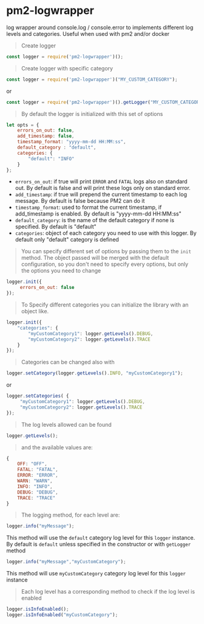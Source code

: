 # pm2-logwrapper
log wrapper around console.log / console.error to implements different log levels and categories.
Useful when used with pm2 and/or docker

> Create logger

```js
const logger = require('pm2-logwrapper')();
```

> Create logger with specific category

```js
const logger = require('pm2-logwrapper')("MY_CUSTOM_CATEGORY");
```
or
```js
const logger = require('pm2-logwrapper')().getLogger("MY_CUSTOM_CATEGORY");
```

> By default the logger is initialized with this set of options 

```js
let opts = {
    errors_on_out: false,
    add_timestamp: false,
    timestamp_format: "yyyy-mm-dd HH:MM:ss",
    default_category : "default",
    categories: {
        "default": "INFO"
    }
};
```

- `errors_on_out`: if true will print `ERROR` and `FATAL` logs also on standard out. By default is false and will print these logs only on standard error.
- `add_timestamp`: if true will prepend the current timestamp to each log message. By default is false because PM2 can do it
- `timestamp_format`: used to format the current timestamp, if add_timestamp is enabled. By default is "yyyy-mm-dd HH:MM:ss"
- `default_category`: is the name of the default category if none is specified. By default is "default"
- `categories`: object of each category you need to use with this logger. By default only "default" category is defined


> You can specify different set of options by passing them to the `init` method. The object passed will be merged with the default configuration, so you don't need to specify every options, but only the options you need to change

```js
logger.init({
     errors_on_out: false
});
```

> To Specify different categories you can initialize the library with an object like. 

```js
logger.init({
    "categories": {
        "myCustomCategory1": logger.getLevels().DEBUG,
        "myCustomCategory2": logger.getLevels().TRACE
    }
});
```

> Categories can be changed also with 
```js
logger.setCategory(logger.getLevels().INFO, "myCustomCategory1");
```

or

```js
logger.setCategories( {
     "myCustomCategory1": logger.getLevels().DEBUG,
     "myCustomCategory2": logger.getLevels().TRACE
});
```

> The log levels allowed can be found
```js
logger.getLevels();
```
>and the available values are:
```js
{
    OFF: "OFF",
    FATAL: "FATAL",
    ERROR: "ERROR",
    WARN: "WARN",
    INFO: "INFO",
    DEBUG: "DEBUG",
    TRACE: "TRACE"
}
```

> The logging method, for each level are:
```js
logger.info("myMessage");
```
This method will use the `default` category log level for this `logger` instance. By default is `default` unless specified in the constructor or with `getLogger` method
```js
logger.info("myMessage","myCustomCategory");
```
This method will use `myCustomCategory` category log level for this `logger` instance

> Each log level has a corresponding method to check if the log level is enabled
```js
logger.isInfoEnabled();
logger.isInfoEnabled("myCustomCategory");
```